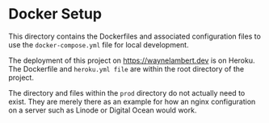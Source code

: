 # Docker Setup

This directory contains the Dockerfiles and associated configuration files to use the `docker-compose.yml` file for local development.

The deployment of this project on <https://waynelambert.dev> is on Heroku. The Dockerfile and `heroku.yml file` are within the root directory of the project.

The directory and files within the `prod` directory do not actually need to exist. They are merely there as an example for how an nginx configuration on a server such as Linode or Digital Ocean would work.
